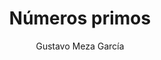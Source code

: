 ---
title: "Números primos"
year: 2017
thumbnail: "assets/img/Logo-ommags.png"
topic: "Teoría de Números"
file: "assets/pdf/Material/Números-primos-1.pdf"
author: "Gustavo Meza García"
level: "Básico"
alttext: "¿Primo de quién?"
---